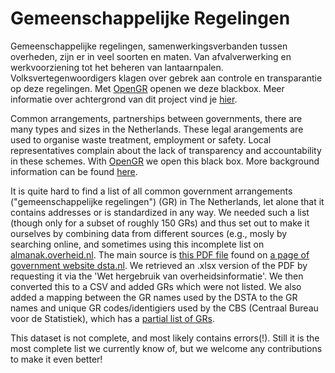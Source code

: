 # Gemeenschappelijke Regelingen

Gemeenschappelijke regelingen, samenwerkingsverbanden tussen overheden, zijn er in veel soorten en maten. Van afvalverwerking en werkvoorziening tot het beheren van lantaarnpalen. Volksvertegenwoordigers klagen over gebrek aan controle en transparantie op deze regelingen. Met <a href="http://www.openstate.eu/nl/opengr/" target="_blank">OpenGR</a> openen we deze blackbox. Meer informatie over achtergrond van dit project vind je <a href="http://openstate.eu/nl/2016/03/english-open-state-opent-blackbox-gemeenschappelijke-regelingen/" target="_blank">hier</a>.

Common arrangements, partnerships between governments, there are many types and sizes in the Netherlands. These legal arangements are used to organise waste treatment, employment or safety. Local representatives complain about the lack of transparency and accountability in these schemes. With <a href="http://www.openstate.eu/en/opengr/" target="_blank">OpenGR</a> we open this black box. More background information can be found <a href="http://openstate.eu/en/2016/03/open-state-opent-blackbox-gemeenschappelijke-regelingen/" target="_blank">here</a>.

It is quite hard to find a list of all common government arrangements ("gemeenschappelijke regelingen") (GR) in The Netherlands, let alone that it contains addresses or is standardized in any way. We needed such a list (though only for a subset of roughly 150 GRs) and thus set out to make it ourselves by combining data from different sources (e.g., mosly by searching online, and sometimes using this incomplete list on [almanak.overheid.nl](https://almanak.overheid.nl/categorie/34/Regionale_samenwerkingsorganen/). The main source is [this PDF file](http://www.dsta.nl/dsresource?type=pdf&objectid=minfinbeheer:83729&versionid=&subobjectname=) found on [a page of government website dsta.nl](http://www.dsta.nl/Onderwerpen/Schatkistbankieren_voor_decentrale_overheden/Veelgestelde_vragen/Deelnemende_decentrale_overheden). We retrieved an .xlsx version of the PDF by requesting it via the 'Wet hergebruik van overheidsinformatie'. We then converted this to a CSV and added GRs which were not listed. We also added a mapping between the GR names used by the DSTA to the GR names and unique GR codes/identigiers used by the CBS (Centraal Bureau voor de Statistiek), which has a [partial list of GRs](http://dataderden.cbs.nl/ODataApi/OData/45029NED/GemeenschappelijkeRegelingen).

This dataset is not complete, and most likely contains errors(!). Still it is the most complete list we currently know of, but we welcome any contributions to make it even better!
